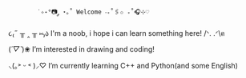             ˙✧˖°📷 ༘ ⋆｡˚ Welcome ‧₊˚🖇️✩ ₊˚🎧⊹♡
            
 ૮₍˶ ╥ ‸ ╥ ⑅₎ა  I'm a noob, i hope i can learn something here! /ᐠ. .ᐟ\ฅ
 
 (*´▽`*)❀  I’m interested in drawing and coding! 
 
 ⸜(｡˃ ᵕ ˂ )⸝♡ I’m currently learning C++ and Python(and some English)


